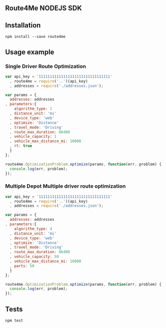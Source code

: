Route4Me NODEJS SDK
-------------------

## Installation

```
npm install --save route4me
```

## Usage example

### Single Driver Route Optimization

```javascript
var api_key = '11111111111111111111111111111111'
  , route4me = require('..')(api_key)
  , addresses = require('./addresses.json');

var params = {
  addresses: addresses
, parameters:{
    algorithm_type: 1
  , distance_unit: 'mi'
  , device_type: 'web'
  , optimize: 'Distance'
  , travel_mode: 'Driving'
  , route_max_duration: 86400
  , vehicle_capacity: 1
  , vehicle_max_distance_mi: 10000
  , rt: true
  }
};

route4me.OptimizationProblem.optimize(params, function(err, problem) {
  console.log(err, problem);
});
```

### Multiple Depot Multiple driver route optimization

```javascript
var api_key = '11111111111111111111111111111111'
  , route4me = require('..')(api_key)
  , addresses = require('./addresses.json');

var params = {
  addresses: addresses
, parameters:{
    algorithm_type: 4
  , distance_unit: 'mi'
  , device_type: 'web'
  , optimize: 'Distance'
  , travel_mode: 'Driving'
  , route_max_duration: 86400
  , vehicle_capacity: 50
  , vehicle_max_distance_mi: 10000
  , parts: 50
  }
};

route4me.OptimizationProblem.optimize(params, function(err, problem) {
  console.log(err, problem);
});
```

## Tests

```
npm test
```
